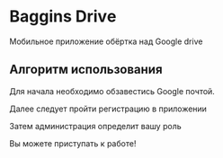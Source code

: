 # Baggins Drivе

Мобильное приложение обёртка над Google drive 

## Алгоритм использования 

Для начала необходимо обзавестись Google почтой.

Далее следует пройти регистрацию в приложении 

Затем администрация определит вашу роль

Вы можете приступать к работе!